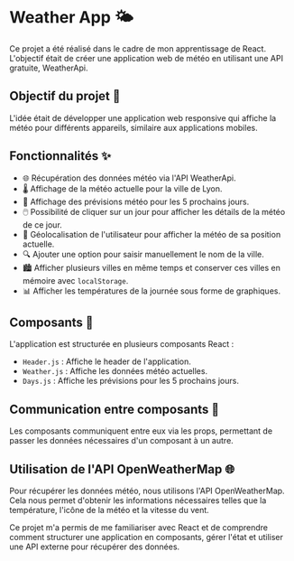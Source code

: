 # Weather App 🌤️

Ce projet a été réalisé dans le cadre de mon apprentissage de React. L'objectif était de créer une application web de météo en utilisant une API gratuite, WeatherApi.

## Objectif du projet 🎯

L'idée était de développer une application web responsive qui affiche la météo pour différents appareils, similaire aux applications mobiles.

## Fonctionnalités ✨

- 🌐 Récupération des données météo via l'API WeatherApi.
- 🌡️ Affichage de la météo actuelle pour la ville de Lyon.
- 📅 Affichage des prévisions météo pour les 5 prochains jours.
- 🖱️ Possibilité de cliquer sur un jour pour afficher les détails de la météo de ce jour.
- 📍 Géolocalisation de l'utilisateur pour afficher la météo de sa position actuelle.
- 🔍 Ajouter une option pour saisir manuellement le nom de la ville.
- 🏙️ Afficher plusieurs villes en même temps et conserver ces villes en mémoire avec `localStorage`.
- 📊 Afficher les températures de la journée sous forme de graphiques.

## Composants 🧩

L'application est structurée en plusieurs composants React :

- `Header.js` : Affiche le header de l'application.
- `Weather.js` : Affiche les données météo actuelles.
- `Days.js` : Affiche les prévisions pour les 5 prochains jours.

## Communication entre composants 🔄

Les composants communiquent entre eux via les props, permettant de passer les données nécessaires d'un composant à un autre.

## Utilisation de l'API OpenWeatherMap 🌐

Pour récupérer les données météo, nous utilisons l'API OpenWeatherMap. Cela nous permet d'obtenir les informations nécessaires telles que la température, l'icône de la météo et la vitesse du vent.


Ce projet m'a permis de me familiariser avec React et de comprendre comment structurer une application en composants, gérer l'état et utiliser une API externe pour récupérer des données.
